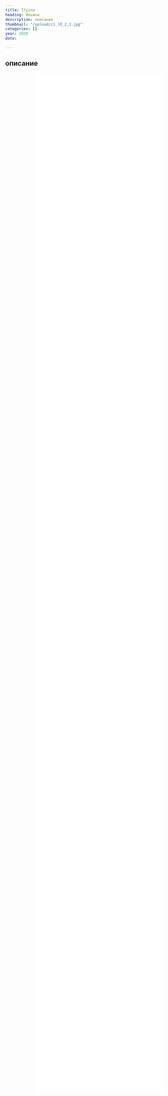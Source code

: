 ```yaml
---
title: Ilyina
heading: Ильина
description: описание
thumbnail: "/upload/c1_l0_2_2.jpg"
categories: []
year: 2020
date: 

---
```

<div>
<h2>
    <!-- пишите описание тут -->
    описание
</h2>
<iframe src="/ilyina/index.html" frameborder="0" scrolling="no" style="height: 80vh; width: 80%; margin: 0 10vw" allowfullscreen="true" webkitallowfullscreen="true" mozallowfullscreen="true"></iframe>
</div>